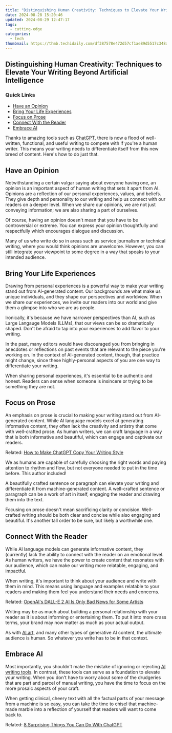 ```yaml
---
title: "Distinguishing Human Creativity: Techniques to Elevate Your Writing Beyond Artificial Intelligence"
date: 2024-08-28 15:20:46
updated: 2024-08-29 12:47:17
tags:
  - cutting-edge
categories:
  - tech
thumbnail: https://thmb.techidaily.com/df387578e472d57cf1ae89d5517c348af827dd00df3f1d4defd5e8c6891f82cb.jpg
---
```


## Distinguishing Human Creativity: Techniques to Elevate Your Writing Beyond Artificial Intelligence

### Quick Links

* [Have an Opinion](https://some-approaches.techidaily.com/updated-mastering-image-retrieval-on-pexels-a-step-by-step-guide/)
* [Bring Your Life Experiences](https://instagram-clips.techidaily.com/mastering-the-art-of-video-to-audio-conversion-on-insta-for-2024/)
* [Focus on Prose](https://twitter-videos.techidaily.com/updated-2024-approved-socialsound-maker-twitter-audio/)
* [Connect With the Reader](https://win-amazing.techidaily.com/ready-for-next-level-audio-download-now-the-latest-sound-blaster-audigy-fx-drivers/)
* [Embrace AI](https://techtrends.techidaily.com/how-to-easily-screen-capture-in-windows-11-a-4-step-guide/)

 Thanks to amazing tools such as [ChatGPT](https://smart-video-editing.techidaily.com/new-how-to-find-free-sites-for-sound-effect-and-add-them-in-final-cut-pro-for-2024/), there is now a flood of well-written, functional, and useful writing to compete with if you're a human writer. This means your writing needs to differentiate itself from this new breed of content. Here's how to do just that.

##  Have an Opinion

 Notwithstanding a certain vulgar saying about everyone having one, an opinion is an important aspect of human writing that sets it apart from AI. Opinions are a reflection of our personal experiences, values, and beliefs. They give depth and personality to our writing and help us connect with our readers on a deeper level. When we share our opinions, we are not just conveying information; we are also sharing a part of ourselves.

 Of course, having an opinion doesn't mean that you have to be controversial or extreme. You can express your opinion thoughtfully and respectfully which encourages dialogue and discussion.

 Many of us who write do so in areas such as service journalism or technical writing, where you would think opinions are unwelcome. However, you can still integrate your viewpoint to some degree in a way that speaks to your intended audience.

##  Bring Your Life Experiences

 Drawing from personal experiences is a powerful way to make your writing stand out from AI-generated content. Our backgrounds are what make us unique individuals, and they shape our perspectives and worldview. When we share our experiences, we invite our readers into our world and give them a glimpse into who we are as people.

 Ironically, it's because we have narrower perspectives than AI, such as Large Langauge Models (LLMs), that our views can be so dramatically shaped. Don't be afraid to tap into your experiences to add flavor to your writing.

 In the past, many editors would have discouraged you from bringing in anecdotes or reflections on past events that are relevant to the piece you're working on. In the context of AI-generated content, though, that practice might change, since these highly-personal aspects of you are one way to differentiate your writing.

 When sharing personal experiences, it's essential to be authentic and honest. Readers can sense when someone is insincere or trying to be something they are not.

##  Focus on Prose

 An emphasis on prose is crucial to making your writing stand out from AI-generated content. While AI language models excel at generating informative content, they often lack the creativity and artistry that come with well-crafted prose. As human writers, we can craft language in a way that is both informative and beautiful, which can engage and captivate our readers.

Related: [How to Make ChatGPT Copy Your Writing Style](https://solve-manuals.techidaily.com/boost-your-sites-analytics-using-our-advanced-cookiebot-technology/) 

 We as humans are capable of carefully choosing the right words and paying attention to rhythm and flow, but not everyone needed to put in the time before. This author included!

 A beautifully crafted sentence or paragraph can elevate your writing and differentiate it from machine-generated content. A well-crafted sentence or paragraph can be a work of art in itself, engaging the reader and drawing them into the text.

 Focusing on prose doesn't mean sacrificing clarity or concision. Well-crafted writing should be both clear and concise while also engaging and beautiful. It's another tall order to be sure, but likely a worthwhile one.

##  Connect With the Reader

 While AI language models can generate informative content, they (currently) lack the ability to connect with the reader on an emotional level. As human writers, we have the power to create content that resonates with our audience, which can make our writing more relatable, engaging, and impactful.

 When writing, it's important to think about your audience and write with them in mind. This means using language and examples relatable to your readers and making them feel you understand their needs and concerns.

Related: [OpenAI's DALL-E 2 AI Is Only Bad News for Some Artists](https://extra-hints.techidaily.com/best-practices-for-converting-webp-to-jpg-format-for-2024/) 

 Writing may be as much about building a personal relationship with your reader as it is about informing or entertaining them. To put it into more crass terms, your brand may now matter as much as your actual output.

 As with [AI art](https://extra-hints.techidaily.com/best-practices-for-converting-webp-to-jpg-format-for-2024/), and many other types of generative AI content, the ultimate audience is human. So whatever you write has to be in that context.

##  Embrace AI

 Most importantly, you shouldn't make the mistake of ignoring or rejecting [AI writing tools](https://screen-mirroring-recording.techidaily.com/in-2024-3-must-know-methods-to-record-on-your-ipad/). In contrast, these tools can serve as a foundation to elevate your writing. When you don't have to worry about some of the drudgeries that are part and parcel of manual writing, you have the time to focus on the more prosaic aspects of your craft.

 When getting clinical, cheery text with all the factual parts of your message from a machine is so easy, you can take the time to chisel that machine-made marble into a reflection of yourself that readers will want to come back to.

Related: [8 Surprising Things You Can Do With ChatGPT](https://facebook-clips.techidaily.com/updated-achieve-higher-interactions-mastering-the-art-of-square-videos-for-2024/)

<ins class="adsbygoogle"
     style="display:block"
     data-ad-format="autorelaxed"
     data-ad-client="ca-pub-7571918770474297"
     data-ad-slot="1223367746"></ins>



<ins class="adsbygoogle"
     style="display:block"
     data-ad-client="ca-pub-7571918770474297"
     data-ad-slot="8358498916"
     data-ad-format="auto"
     data-full-width-responsive="true"></ins>
